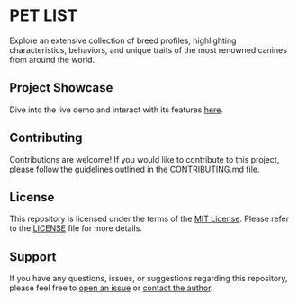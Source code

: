 # PET LIST

Explore an extensive collection of breed profiles, highlighting characteristics, behaviors, and unique traits of the most renowned canines from around the world.

## Project Showcase

Dive into the live demo and interact with its features [here](https://my-pet-list-git-main-wellesleymussolini.vercel.app/).

## Contributing

Contributions are welcome! If you would like to contribute to this project, please follow the guidelines outlined in the [CONTRIBUTING.md](CONTRIBUTING.md) file.

## License

This repository is licensed under the terms of the [MIT License](LICENSE). Please refer to the <a href="/LICENSE">LICENSE</a> file for more details.

## Support

If you have any questions, issues, or suggestions regarding this repository, please feel free to [open an issue](../../issues) or [contact the author](mailto:iei.muss.dev@gmail.com).